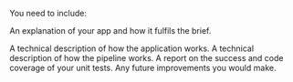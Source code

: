You need to include:

An explanation of your app and how it fulfils the brief.


A technical description of how the application works.
A technical description of how the pipeline works.
A report on the success and code coverage of your unit tests.
Any future improvements you would make.

